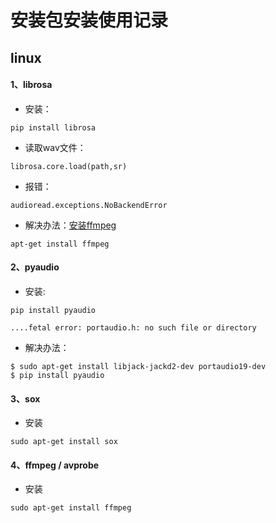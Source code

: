 # 安装包安装使用记录

## linux

#### 1、librosa

- 安装：
```
pip install librosa
```
- 读取wav文件：

```
librosa.core.load(path,sr)
```
- 报错：

```
audioread.exceptions.NoBackendError
```

- 解决办法：[安装ffmpeg](https://github.com/librosa/librosa/issues/219)
```
apt-get install ffmpeg
```

#### 2、pyaudio

- 安装:

```
pip install pyaudio

....fetal error: portaudio.h: no such file or directory
```

- 解决办法：

```
$ sudo apt-get install libjack-jackd2-dev portaudio19-dev
$ pip install pyaudio
```

#### 3、sox

- 安装

```
sudo apt-get install sox
```

#### 4、ffmpeg / avprobe

- 安装

```
sudo apt-get install ffmpeg
```
